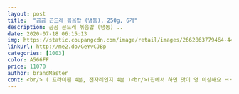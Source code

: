 ```yaml
---
layout: post 
title:  "곰곰 곤드레 볶음밥 (냉동), 250g, 6개" 
description: 곰곰 곤드레 볶음밥 (냉동) ..
date: 2020-07-18 06:15:13 
img: https://static.coupangcdn.com/image/retail/images/2662863779464-449ea60f-feab-40bf-bd00-3b1e4a49b4bc.jpg 
linkUrl: http://me2.do/GeYvCJBp 
categories: [1003] 
color: A566FF 
price: 11070 
author: brandMaster 
cont: <br/> ( 프라이팬 4분, 전자레인지 4분 )<br/>(집에서 하면 맛이 영 이상해요 ㅋㅋ)<br/>4분간 볶았더니.<br/>.<br/> (남편은 물을 약간 부었어요)<br/>[종합]간편하고 맛있지만 간장따로 제조가 불편<br/> 뒷면 조리법에 두가지 방법이 있는데.<br/>.<br/><br/>간장소스를 넣지 않고 드시더라도 꼭 집에 있는 참기름 한두방울<br/>간장양념장과 별도로 참기름도 함께 넣어 주시곤 하는데요.<br/><br/>개인적으로 가격대비 맛은 좋으나 이러한 점에서 약간 아쉬웠던것 같아요.<br/><br/>개인적으로 같이 비벼 먹을 수 있는 간장 양념장이 없었던게<br/>개인적으로 타 브랜드 곤드레 볶음밥 같은 경우에는<br/>고민했던 것도 없지 않았는데요.<br/><br/>곤드레 나물 향도 나고, 밥알도 찰지게 변해,<br/>곤드레 나물로 지은 밥을 좋아해서.<br/>.<br/><br/>곤드레 냄새도 거의 나지 않고,<br/>곤드레 돌솥밥, 곤드레산나물밥 등등<br/> 
---
```

 